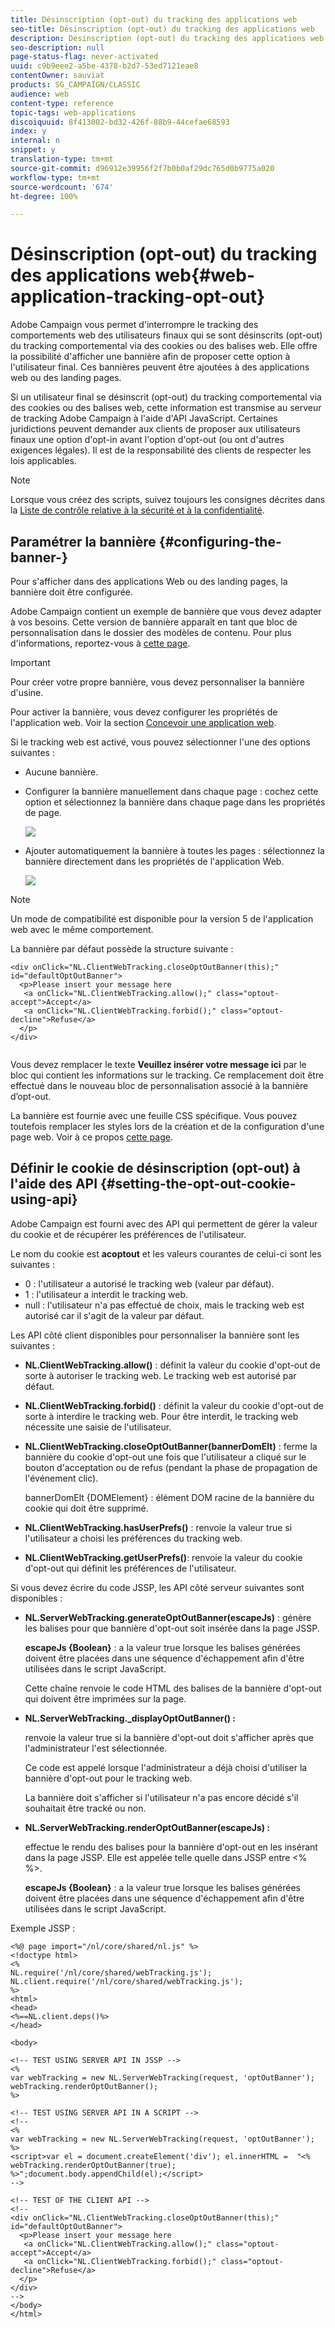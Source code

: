 ```yaml
---
title: Désinscription (opt-out) du tracking des applications web
seo-title: Désinscription (opt-out) du tracking des applications web
description: Désinscription (opt-out) du tracking des applications web
seo-description: null
page-status-flag: never-activated
uuid: c9b9eee2-a5be-4378-b2d7-53ed7121eae8
contentOwner: sauviat
products: SG_CAMPAIGN/CLASSIC
audience: web
content-type: reference
topic-tags: web-applications
discoiquuid: 8f413002-bd32-426f-88b9-44cefae68593
index: y
internal: n
snippet: y
translation-type: tm+mt
source-git-commit: d96912e39956f2f7b0b0af29dc765d0b9775a020
workflow-type: tm+mt
source-wordcount: '674'
ht-degree: 100%

---
```



# Désinscription (opt-out) du tracking des applications web{#web-application-tracking-opt-out}

Adobe Campaign vous permet d&#39;interrompre le tracking des comportements web des utilisateurs finaux qui se sont désinscrits (opt-out) du tracking comportemental via des cookies ou des balises web. Elle offre la possibilité d&#39;afficher une bannière afin de proposer cette option à l&#39;utilisateur final. Ces bannières peuvent être ajoutées à des applications web ou des landing pages.

Si un utilisateur final se désinscrit (opt-out) du tracking comportemental via des cookies ou des balises web, cette information est transmise au serveur de tracking Adobe Campaign à l&#39;aide d&#39;API JavaScript. Certaines juridictions peuvent demander aux clients de proposer aux utilisateurs finaux une option d&#39;opt-in avant l&#39;option d&#39;opt-out (ou ont d&#39;autres exigences légales). Il est de la responsabilité des clients de respecter les lois applicables.

>[!NOTE]
>
>Lorsque vous créez des scripts, suivez toujours les consignes décrites dans la [Liste de contrôle relative à la sécurité et à la confidentialité](https://helpx.adobe.com/fr/campaign/kb/acc-security.html#dev).

## Paramétrer la bannière {#configuring-the-banner-}

Pour s&#39;afficher dans des applications Web ou des landing pages, la bannière doit être configurée.

Adobe Campaign contient un exemple de bannière que vous devez adapter à vos besoins. Cette version de bannière apparaît en tant que bloc de personnalisation dans le dossier des modèles de contenu. Pour plus d&#39;informations, reportez-vous à [cette page](../../delivery/using/personalization-blocks.md).

>[!IMPORTANT]
>
>Pour créer votre propre bannière, vous devez personnaliser la bannière d&#39;usine.

Pour activer la bannière, vous devez configurer les propriétés de l&#39;application web. Voir la section [Concevoir une application web](../../web/using/designing-a-web-application.md).

Si le tracking web est activé, vous pouvez sélectionner l&#39;une des options suivantes :

* Aucune bannière.
* Configurer la bannière manuellement dans chaque page : cochez cette option et sélectionnez la bannière dans chaque page dans les propriétés de page.

   ![](assets/pageproperties.png)

* Ajouter automatiquement la bannière à toutes les pages : sélectionnez la bannière directement dans les propriétés de l&#39;application Web.

   ![](assets/optoutconfig.png)

>[!NOTE]
>
>Un mode de compatibilité est disponible pour la version 5 de l&#39;application web avec le même comportement.

La bannière par défaut possède la structure suivante :

```
<div onClick="NL.ClientWebTracking.closeOptOutBanner(this);" id="defaultOptOutBanner">
  <p>Please insert your message here
   <a onClick="NL.ClientWebTracking.allow();" class="optout-accept">Accept</a>
   <a onClick="NL.ClientWebTracking.forbid();" class="optout-decline">Refuse</a>
  </p>
</div>
      
```

Vous devez remplacer le texte **Veuillez insérer votre message ici** par le bloc qui contient les informations sur le tracking. Ce remplacement doit être effectué dans le nouveau bloc de personnalisation associé à la bannière d’opt-out.

La bannière est fournie avec une feuille CSS spécifique. Vous pouvez toutefois remplacer les styles lors de la création et de la configuration d&#39;une page web. Voir à ce propos [cette page](../../web/using/content-editor-interface.md).

## Définir le cookie de désinscription (opt-out) à l&#39;aide des API {#setting-the-opt-out-cookie-using-api}

Adobe Campaign est fourni avec des API qui permettent de gérer la valeur du cookie et de récupérer les préférences de l&#39;utilisateur.

Le nom du cookie est **acoptout** et les valeurs courantes de celui-ci sont les suivantes :

* 0 : l&#39;utilisateur a autorisé le tracking web (valeur par défaut).
* 1 : l&#39;utilisateur a interdit le tracking web.
* null : l&#39;utilisateur n&#39;a pas effectué de choix, mais le tracking web est autorisé car il s&#39;agit de la valeur par défaut.

Les API côté client disponibles pour personnaliser la bannière sont les suivantes :

* **NL.ClientWebTracking.allow()** : définit la valeur du cookie d&#39;opt-out de sorte à autoriser le tracking web. Le tracking web est autorisé par défaut.
* **NL.ClientWebTracking.forbid()** : définit la valeur du cookie d&#39;opt-out de sorte à interdire le tracking web. Pour être interdit, le tracking web nécessite une saisie de l&#39;utilisateur.
* **NL.ClientWebTracking.closeOptOutBanner(bannerDomElt)** : ferme la bannière du cookie d&#39;opt-out une fois que l&#39;utilisateur a cliqué sur le bouton d&#39;acceptation ou de refus (pendant la phase de propagation de l&#39;événement clic).

   bannerDomElt {DOMElement} : élément DOM racine de la bannière du cookie qui doit être supprimé.

* **NL.ClientWebTracking.hasUserPrefs()** : renvoie la valeur true si l&#39;utilisateur a choisi les préférences du tracking web.
* **NL.ClientWebTracking.getUserPrefs()**: renvoie la valeur du cookie d&#39;opt-out qui définit les préférences de l&#39;utilisateur.

Si vous devez écrire du code JSSP, les API côté serveur suivantes sont disponibles :

* **NL.ServerWebTracking.generateOptOutBanner(escapeJs)** : génère les balises pour que bannière d&#39;opt-out soit insérée dans la page JSSP.

   **escapeJs {Boolean}** : a la valeur true lorsque les balises générées doivent être placées dans une séquence d&#39;échappement afin d&#39;être utilisées dans le script JavaScript.

   Cette chaîne renvoie le code HTML des balises de la bannière d&#39;opt-out qui doivent être imprimées sur la page.

* **NL.ServerWebTracking._displayOptOutBanner() :**

   renvoie la valeur true si la bannière d&#39;opt-out doit s&#39;afficher après que l&#39;administrateur l&#39;est sélectionnée.

   Ce code est appelé lorsque l&#39;administrateur a déjà choisi d&#39;utiliser la bannière d&#39;opt-out pour le tracking web.

   La bannière doit s&#39;afficher si l&#39;utilisateur n&#39;a pas encore décidé s&#39;il souhaitait être tracké ou non.

* **NL.ServerWebTracking.renderOptOutBanner(escapeJs) :**

   effectue le rendu des balises pour la bannière d&#39;opt-out en les insérant dans la page JSSP. Elle est appelée telle quelle dans JSSP entre &lt;% %>.

   **escapeJs {Boolean}** : a la valeur true lorsque les balises générées doivent être placées dans une séquence d&#39;échappement afin d&#39;être utilisées dans le script JavaScript.

Exemple JSSP :

```
<%@ page import="/nl/core/shared/nl.js" %>
<!doctype html>
<%
NL.require('/nl/core/shared/webTracking.js');
NL.client.require('/nl/core/shared/webTracking.js');
%>
<html>
<head>
<%==NL.client.deps()%>
</head>

<body>

<!-- TEST USING SERVER API IN JSSP -->
<% 
var webTracking = new NL.ServerWebTracking(request, 'optOutBanner');
webTracking.renderOptOutBanner();
%>

<!-- TEST USING SERVER API IN A SCRIPT -->
<!--
<% 
var webTracking = new NL.ServerWebTracking(request, 'optOutBanner');
%>
<script>var el = document.createElement('div'); el.innerHTML =  "<% webTracking.renderOptOutBanner(true); %>";document.body.appendChild(el);</script>
-->

<!-- TEST OF THE CLIENT API -->
<!--
<div onClick="NL.ClientWebTracking.closeOptOutBanner(this);" id="defaultOptOutBanner">
  <p>Please insert your message here
   <a onClick="NL.ClientWebTracking.allow();" class="optout-accept">Accept</a>
   <a onClick="NL.ClientWebTracking.forbid();" class="optout-decline">Refuse</a>
  </p>
</div>
-->
</body>
</html>
```


